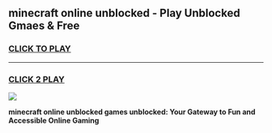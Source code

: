 
## minecraft online unblocked - Play Unblocked Gmaes & Free
<h3>
<a href="https://news.freeplayer.one?title=minecraft_online_unblocked&ref=23F">CLICK TO PLAY</a></h3>
<hr>

<h3>
<a href="https://news.freeplayer.one?title=minecraft_online_unblocked&ref=23F">CLICK 2 PLAY</a>
  
</h3>

<a href="https://news.freeplayer.one?title=minecraft_online_unblocked&ref=23F/"><img src="https://clearcache.store/games.png"></a>


**minecraft online unblocked games unblocked: Your Gateway to Fun and Accessible Online Gaming**
